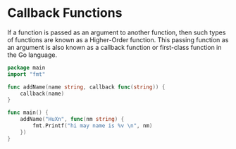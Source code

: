 # Callback Functions

If a function is passed as an argument to another function, then such types of functions are known as a Higher-Order function. This passing function as an argument is also known as a callback function or first-class function in the Go language.

```go
package main
import "fmt"

func addName(name string, callback func(string)) {
	callback(name)
}

func main() {
	addName("HuXn", func(nm string) {
		fmt.Printf("hi may name is %v \n", nm)
	})
}
```